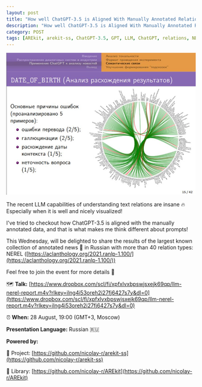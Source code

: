 ```yaml
---
layout: post
title: "How well ChatGPT-3.5 is Aligned With Manually Annotated Relations in Mass-Media News"
description: "How well ChatGPT-3.5 is Aligned With Manually Annotated Relations in Mass-Media News"
category: POST
tags: [AREkit, arekit-ss, ChatGPT-3.5, GPT, LLM, ChatGPT, relations, NEREL, dataset, analysis, reasoning, sampling]
---
```


![alt text](https://raw.githubusercontent.com/nicolay-r/blog/master/img/2023-08-25-llm-alignment-logo.jpeg)

The recent LLM capabilities of understanding text relations are insane 🔥 
Especially when it is well and nicely visualized!

I've tried to checkout how ChatGPT-3.5 is aligned with the manually annotated data, and that is what makes me think different about prompts!

This Wednesday, will be delighted to share the results of the largest known collection of annotated news 📰 in Russian with more than 40 relation types: NEREL 
([https://aclanthology.org/2021.ranlp-1.100/](https://aclanthology.org/2021.ranlp-1.100/))

Feel free to join the event for more details 🙌

🗺 **Talk:** [https://www.dropbox.com/scl/fi/xpfxlvxbpswjsxejk69qp/llm-nerel-report.m4v?rlkey=ilng4i53oreh2i27fj6427s7y&dl=0](https://www.dropbox.com/scl/fi/xpfxlvxbpswjsxejk69qp/llm-nerel-report.m4v?rlkey=ilng4i53oreh2i27fj6427s7y&dl=0)

⏰ **When:** 28 August, 19:00 (GMT+3, Moscow)

**Presentation Language:** Russian 🇷🇺

**Powered by:**

🌟 Project: [https://github.com/nicolay-r/arekit-ss](https://github.com/nicolay-r/arekit-ss)

🌟 Library: [https://github.com/nicolay-r/AREkit](https://github.com/nicolay-r/AREkit)